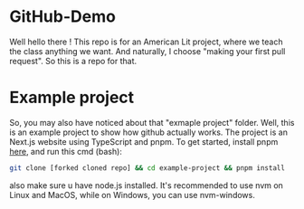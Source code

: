 # GitHub-Demo

Well hello there ! This repo is for an American Lit project, where we teach the class anything we want. And naturally, I choose "making your first pull request". So this is a repo for that. 

# Example project
So, you may also have noticed about that "exmaple project" folder. Well, this is an example project to show how github actually works. The project is an Next.js website using TypeScript and pnpm. To get started, install pnpm [here](https://pnpm.io/installation), and run this cmd (bash):

```sh
git clone [forked cloned repo] && cd example-project && pnpm install 
```

also make sure u have node.js installed. It's recommended to use nvm on Linux and MacOS, while on Windows, you can use nvm-windows.
